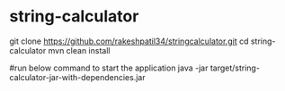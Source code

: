 # string-calculator
git clone https://github.com/rakeshpatil34/stringcalculator.git
cd string-calculator
mvn clean install

#run below command to start the application
java -jar target/string-calculator-jar-with-dependencies.jar

